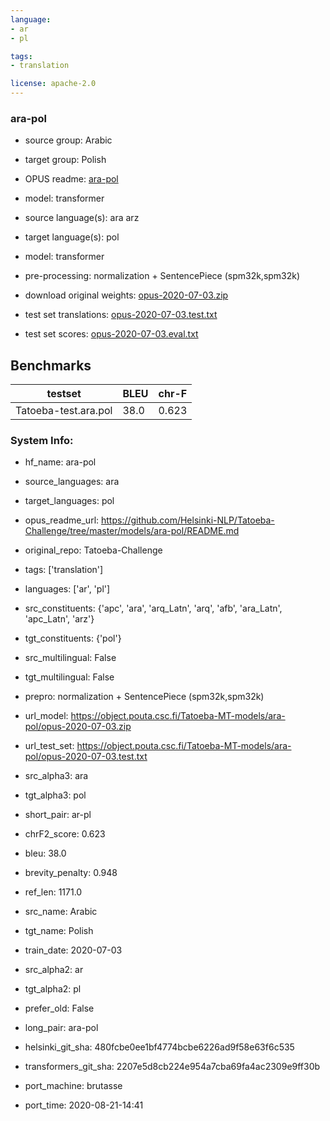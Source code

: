 ```yaml
---
language: 
- ar
- pl

tags:
- translation

license: apache-2.0
---
```


### ara-pol

* source group: Arabic 
* target group: Polish 
*  OPUS readme: [ara-pol](https://github.com/Helsinki-NLP/Tatoeba-Challenge/tree/master/models/ara-pol/README.md)

*  model: transformer
* source language(s): ara arz
* target language(s): pol
* model: transformer
* pre-processing: normalization + SentencePiece (spm32k,spm32k)
* download original weights: [opus-2020-07-03.zip](https://object.pouta.csc.fi/Tatoeba-MT-models/ara-pol/opus-2020-07-03.zip)
* test set translations: [opus-2020-07-03.test.txt](https://object.pouta.csc.fi/Tatoeba-MT-models/ara-pol/opus-2020-07-03.test.txt)
* test set scores: [opus-2020-07-03.eval.txt](https://object.pouta.csc.fi/Tatoeba-MT-models/ara-pol/opus-2020-07-03.eval.txt)

## Benchmarks

| testset               | BLEU  | chr-F |
|-----------------------|-------|-------|
| Tatoeba-test.ara.pol 	| 38.0 	| 0.623 |


### System Info: 
- hf_name: ara-pol

- source_languages: ara

- target_languages: pol

- opus_readme_url: https://github.com/Helsinki-NLP/Tatoeba-Challenge/tree/master/models/ara-pol/README.md

- original_repo: Tatoeba-Challenge

- tags: ['translation']

- languages: ['ar', 'pl']

- src_constituents: {'apc', 'ara', 'arq_Latn', 'arq', 'afb', 'ara_Latn', 'apc_Latn', 'arz'}

- tgt_constituents: {'pol'}

- src_multilingual: False

- tgt_multilingual: False

- prepro:  normalization + SentencePiece (spm32k,spm32k)

- url_model: https://object.pouta.csc.fi/Tatoeba-MT-models/ara-pol/opus-2020-07-03.zip

- url_test_set: https://object.pouta.csc.fi/Tatoeba-MT-models/ara-pol/opus-2020-07-03.test.txt

- src_alpha3: ara

- tgt_alpha3: pol

- short_pair: ar-pl

- chrF2_score: 0.623

- bleu: 38.0

- brevity_penalty: 0.948

- ref_len: 1171.0

- src_name: Arabic

- tgt_name: Polish

- train_date: 2020-07-03

- src_alpha2: ar

- tgt_alpha2: pl

- prefer_old: False

- long_pair: ara-pol

- helsinki_git_sha: 480fcbe0ee1bf4774bcbe6226ad9f58e63f6c535

- transformers_git_sha: 2207e5d8cb224e954a7cba69fa4ac2309e9ff30b

- port_machine: brutasse

- port_time: 2020-08-21-14:41